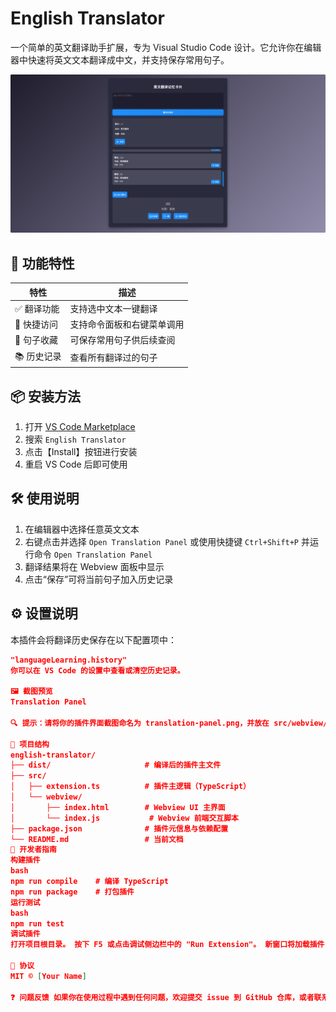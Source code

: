 # English Translator

一个简单的英文翻译助手扩展，专为 Visual Studio Code 设计。它允许你在编辑器中快速将英文文本翻译成中文，并支持保存常用句子。

![Translation Panel](src/webview/images/translation-panel.png)

## 🧩 功能特性

| 特性 | 描述 |
|------|------|
| ✅ 翻译功能 | 支持选中文本一键翻译 |
| 💬 快捷访问 | 支持命令面板和右键菜单调用 |
| 💾 句子收藏 | 可保存常用句子供后续查阅 |
| 📚 历史记录 | 查看所有翻译过的句子 |

## 📦 安装方法

1. 打开 [VS Code Marketplace](https://marketplace.visualstudio.com/vscode)
2. 搜索 `English Translator`
3. 点击【Install】按钮进行安装
4. 重启 VS Code 后即可使用

## 🛠 使用说明

1. 在编辑器中选择任意英文文本
2. 右键点击并选择 `Open Translation Panel`
   或使用快捷键 `Ctrl+Shift+P` 并运行命令 `Open Translation Panel`
3. 翻译结果将在 Webview 面板中显示
4. 点击“保存”可将当前句子加入历史记录

## ⚙️ 设置说明

本插件会将翻译历史保存在以下配置项中：

```json
"languageLearning.history"
你可以在 VS Code 的设置中查看或清空历史记录。

🖼 截图预览
Translation Panel

🔍 提示：请将你的插件界面截图命名为 translation-panel.png，并放在 src/webview/images/ 目录下以正确显示。

📁 项目结构
english-translator/
├── dist/                     # 编译后的插件主文件
├── src/
│   ├── extension.ts          # 插件主逻辑（TypeScript）
│   └── webview/
│       ├── index.html        # Webview UI 主界面
│       └── index.js           # Webview 前端交互脚本
├── package.json              # 插件元信息与依赖配置
└── README.md                 # 当前文档
📝 开发者指南
构建插件
bash
npm run compile    # 编译 TypeScript
npm run package    # 打包插件
运行测试
bash
npm run test
调试插件
打开项目根目录。 按下 F5 或点击调试侧边栏中的 "Run Extension"。 新窗口将加载插件，可以实时调试。

📜 协议
MIT © [Your Name]

❓ 问题反馈 如果你在使用过程中遇到任何问题，欢迎提交 issue 到 GitHub 仓库，或者联系我进行修复。